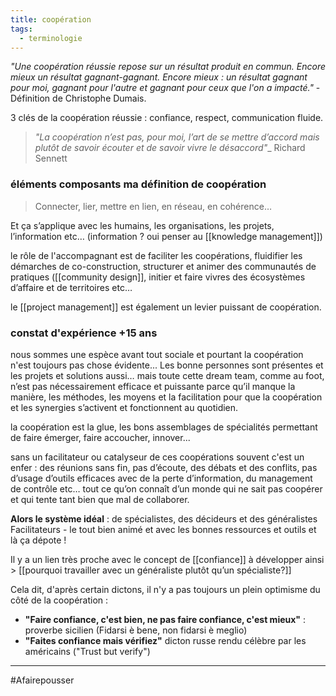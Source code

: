 ```yaml
---
title: coopération
tags:
  - terminologie
---
```

*"Une coopération réussie repose sur un résultat produit en commun. Encore mieux un résultat gagnant-gagnant. Encore mieux : un résultat gagnant pour moi, gagnant pour l'autre et gagnant pour ceux que l'on a impacté."* - Définition de Christophe Dumais.

3 clés de la coopération réussie : confiance, respect, communication fluide.

> *"La coopération n’est pas, pour moi, l’art de se mettre d’accord mais plutôt de savoir écouter et de savoir vivre le désaccord"*_ Richard Sennett

### éléments composants ma définition de coopération

>Connecter, lier, mettre en lien, en réseau, en cohérence…

Et ça s’applique avec les humains, les organisations, les projets, l’information etc… (information ? oui penser au [[knowledge management]])

le rôle de l'accompagnant est de faciliter les coopérations, fluidifier les démarches de co-construction, structurer et animer des communautés de pratiques ([[community design]], initier et faire vivres des écosystèmes d’affaire et de territoires etc…

le [[project management]] est également un levier puissant de coopération. 

### constat d'expérience +15 ans
nous sommes une espèce avant tout sociale et pourtant la coopération n'est toujours pas chose évidente...
Les bonne personnes sont présentes et les projets et solutions aussi… mais toute cette dream team, comme au foot, n’est pas nécessairement efficace et puissante parce qu’il manque la manière, les méthodes, les moyens et la facilitation pour que la coopération et les synergies s’activent et fonctionnent au quotidien.

la coopération est la glue, les bons assemblages de spécialités permettant de faire émerger, faire accoucher, innover...

sans un facilitateur ou catalyseur de ces coopérations souvent c'est un enfer : des réunions sans fin, pas d’écoute, des débats et des conflits, pas d’usage d’outils efficaces avec de la perte d’information, du management de contrôle etc… tout ce qu’on connaît d’un monde qui ne sait pas coopérer et qui tente tant bien que mal de collaborer.

**Alors le système idéal** : de spécialistes, des décideurs et des généralistes Facilitateurs - le tout bien animé et avec les bonnes ressources et outils et là ça dépote !

Il y a un lien très proche avec le concept de [[confiance]] à développer ainsi > [[pourquoi travailler avec un généraliste plutôt qu’un spécialiste?]]

Cela dit, d'après certain dictons, il n'y a pas toujours un plein optimisme du côté de la coopération :
- **"Faire confiance, c'est bien, ne pas faire confiance, c'est mieux"** : proverbe sicilien (Fidarsi è bene, non fidarsi è meglio)
- **"Faites confiance mais vérifiez"** dicton russe rendu célèbre par les américains ("Trust but verify")


---
#Afairepousser 